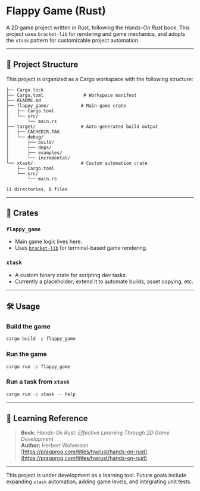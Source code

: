 # Flappy Game (Rust)
A 2D game project written in Rust, following the *Hands-On Rust* book. This project uses `bracket-lib` for rendering and game mechanics, and adopts the `xtask` pattern for customizable project automation.

---

## 📁 Project Structure

This project is organized as a Cargo workspace with the following structure:

```
├── Cargo.lock
├── Cargo.toml               # Workspace manifest
├── README.md
├── flappy_game/            # Main game crate
│   ├── Cargo.toml
│   └── src/
│       └── main.rs
├── target/                 # Auto-generated build output
│   ├── CACHEDIR.TAG
│   └── debug/
│       ├── build/
│       ├── deps/
│       ├── examples/
│       └── incremental/
└── xtask/                  # Custom automation crate
    ├── Cargo.toml
    └── src/
        └── main.rs

11 directories, 8 files
```

---

## 🧱 Crates

### `flappy_game`
- Main game logic lives here.
- Uses [`bracket-lib`](https://crates.io/crates/bracket-lib) for terminal-based game rendering.

### `xtask`
- A custom binary crate for scripting dev tasks.
- Currently a placeholder; extend it to automate builds, asset copying, etc.

---

## 🛠 Usage

### Build the game
```bash
cargo build -p flappy_game
```

### Run the game
```bash
cargo run -p flappy_game
```

### Run a task from `xtask`
```bash
cargo run -p xtask -- help
```

---

## 📘 Learning Reference

> **Book:** *Hands-On Rust: Effective Learning Through 2D Game Development*  
> **Author:** Herbert Wolverson  
> [https://pragprog.com/titles/hwrust/hands-on-rust](https://pragprog.com/titles/hwrust/hands-on-rust)

---

This project is under development as a learning tool. Future goals include expanding `xtask` automation, adding game levels, and integrating unit tests.